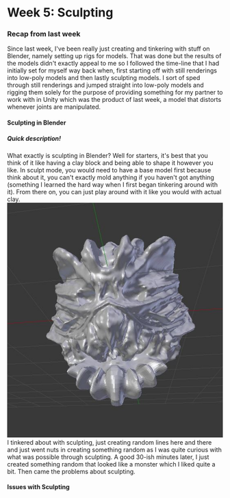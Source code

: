 <h1> Week 5: Sculpting </h1>

<h3>Recap from last week </h3>
Since last week, I've been really just creating and tinkering with stuff on Blender, namely setting up rigs for models. That was done but the results of the models didn't exactly appeal to me so I followed the time-line that I had initially set for myself way back when, first starting off with still renderings into low-poly models and then lastly sculpting models. I sort of sped through still renderings and jumped straight into low-poly models and rigging them solely for the purpose of providing something for my partner to work with in Unity which was the product of last week, a model that distorts whenever joints are manipulated.

<h4>Sculpting in Blender</h4>
<h5>Quick description!</h5>
What exactly is sculpting in Blender? Well for starters, it's best that you think of it like having a clay block and being able to shape it however you like. In sculpt mode, you would need to have a base model first because think about it, you can't exactly mold anything if you haven't got anything (something I learned the hard way when I first began tinkering around with it). From there on, you can just play around with it like you would with actual clay.
<br>
<img src="Images/testsculpt1.JPG">
<br>
I tinkered about with sculpting, just creating random lines here and there and just went nuts in creating something random as I was quite curious with what was possible through sculpting. A good 30-ish minutes later, I just created something random that looked like a monster which I liked quite a bit. Then came the problems about sculpting.

<h4>Issues with Sculpting</h4>

